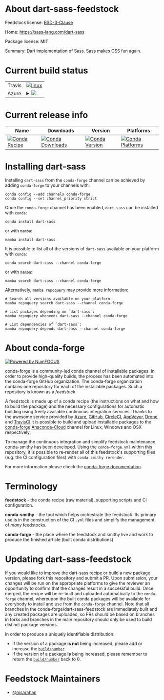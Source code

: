 About dart-sass-feedstock
=========================

Feedstock license: [BSD-3-Clause](https://github.com/conda-forge/dart-sass-feedstock/blob/main/LICENSE.txt)

Home: https://sass-lang.com/dart-sass

Package license: MIT

Summary: Dart implementation of Sass. Sass makes CSS fun again.

Current build status
====================


<table><tr>
    <td>Travis</td>
    <td>
      <a href="https://app.travis-ci.com/conda-forge/dart-sass-feedstock">
        <img alt="linux" src="https://img.shields.io/travis/com/conda-forge/dart-sass-feedstock/main.svg?label=Linux">
      </a>
    </td>
  </tr>
    
  <tr>
    <td>Azure</td>
    <td>
      <details>
        <summary>
          <a href="https://dev.azure.com/conda-forge/feedstock-builds/_build/latest?definitionId=16892&branchName=main">
            <img src="https://dev.azure.com/conda-forge/feedstock-builds/_apis/build/status/dart-sass-feedstock?branchName=main">
          </a>
        </summary>
        <table>
          <thead><tr><th>Variant</th><th>Status</th></tr></thead>
          <tbody><tr>
              <td>linux_64</td>
              <td>
                <a href="https://dev.azure.com/conda-forge/feedstock-builds/_build/latest?definitionId=16892&branchName=main">
                  <img src="https://dev.azure.com/conda-forge/feedstock-builds/_apis/build/status/dart-sass-feedstock?branchName=main&jobName=linux&configuration=linux%20linux_64_" alt="variant">
                </a>
              </td>
            </tr><tr>
              <td>linux_aarch64</td>
              <td>
                <a href="https://dev.azure.com/conda-forge/feedstock-builds/_build/latest?definitionId=16892&branchName=main">
                  <img src="https://dev.azure.com/conda-forge/feedstock-builds/_apis/build/status/dart-sass-feedstock?branchName=main&jobName=linux&configuration=linux%20linux_aarch64_" alt="variant">
                </a>
              </td>
            </tr><tr>
              <td>osx_64</td>
              <td>
                <a href="https://dev.azure.com/conda-forge/feedstock-builds/_build/latest?definitionId=16892&branchName=main">
                  <img src="https://dev.azure.com/conda-forge/feedstock-builds/_apis/build/status/dart-sass-feedstock?branchName=main&jobName=osx&configuration=osx%20osx_64_" alt="variant">
                </a>
              </td>
            </tr><tr>
              <td>osx_arm64</td>
              <td>
                <a href="https://dev.azure.com/conda-forge/feedstock-builds/_build/latest?definitionId=16892&branchName=main">
                  <img src="https://dev.azure.com/conda-forge/feedstock-builds/_apis/build/status/dart-sass-feedstock?branchName=main&jobName=osx&configuration=osx%20osx_arm64_" alt="variant">
                </a>
              </td>
            </tr><tr>
              <td>win_64</td>
              <td>
                <a href="https://dev.azure.com/conda-forge/feedstock-builds/_build/latest?definitionId=16892&branchName=main">
                  <img src="https://dev.azure.com/conda-forge/feedstock-builds/_apis/build/status/dart-sass-feedstock?branchName=main&jobName=win&configuration=win%20win_64_" alt="variant">
                </a>
              </td>
            </tr>
          </tbody>
        </table>
      </details>
    </td>
  </tr>
</table>

Current release info
====================

| Name | Downloads | Version | Platforms |
| --- | --- | --- | --- |
| [![Conda Recipe](https://img.shields.io/badge/recipe-dart--sass-green.svg)](https://anaconda.org/conda-forge/dart-sass) | [![Conda Downloads](https://img.shields.io/conda/dn/conda-forge/dart-sass.svg)](https://anaconda.org/conda-forge/dart-sass) | [![Conda Version](https://img.shields.io/conda/vn/conda-forge/dart-sass.svg)](https://anaconda.org/conda-forge/dart-sass) | [![Conda Platforms](https://img.shields.io/conda/pn/conda-forge/dart-sass.svg)](https://anaconda.org/conda-forge/dart-sass) |

Installing dart-sass
====================

Installing `dart-sass` from the `conda-forge` channel can be achieved by adding `conda-forge` to your channels with:

```
conda config --add channels conda-forge
conda config --set channel_priority strict
```

Once the `conda-forge` channel has been enabled, `dart-sass` can be installed with `conda`:

```
conda install dart-sass
```

or with `mamba`:

```
mamba install dart-sass
```

It is possible to list all of the versions of `dart-sass` available on your platform with `conda`:

```
conda search dart-sass --channel conda-forge
```

or with `mamba`:

```
mamba search dart-sass --channel conda-forge
```

Alternatively, `mamba repoquery` may provide more information:

```
# Search all versions available on your platform:
mamba repoquery search dart-sass --channel conda-forge

# List packages depending on `dart-sass`:
mamba repoquery whoneeds dart-sass --channel conda-forge

# List dependencies of `dart-sass`:
mamba repoquery depends dart-sass --channel conda-forge
```


About conda-forge
=================

[![Powered by
NumFOCUS](https://img.shields.io/badge/powered%20by-NumFOCUS-orange.svg?style=flat&colorA=E1523D&colorB=007D8A)](https://numfocus.org)

conda-forge is a community-led conda channel of installable packages.
In order to provide high-quality builds, the process has been automated into the
conda-forge GitHub organization. The conda-forge organization contains one repository
for each of the installable packages. Such a repository is known as a *feedstock*.

A feedstock is made up of a conda recipe (the instructions on what and how to build
the package) and the necessary configurations for automatic building using freely
available continuous integration services. Thanks to the awesome service provided by
[Azure](https://azure.microsoft.com/en-us/services/devops/), [GitHub](https://github.com/),
[CircleCI](https://circleci.com/), [AppVeyor](https://www.appveyor.com/),
[Drone](https://cloud.drone.io/welcome), and [TravisCI](https://travis-ci.com/)
it is possible to build and upload installable packages to the
[conda-forge](https://anaconda.org/conda-forge) [Anaconda-Cloud](https://anaconda.org/)
channel for Linux, Windows and OSX respectively.

To manage the continuous integration and simplify feedstock maintenance
[conda-smithy](https://github.com/conda-forge/conda-smithy) has been developed.
Using the ``conda-forge.yml`` within this repository, it is possible to re-render all of
this feedstock's supporting files (e.g. the CI configuration files) with ``conda smithy rerender``.

For more information please check the [conda-forge documentation](https://conda-forge.org/docs/).

Terminology
===========

**feedstock** - the conda recipe (raw material), supporting scripts and CI configuration.

**conda-smithy** - the tool which helps orchestrate the feedstock.
                   Its primary use is in the construction of the CI ``.yml`` files
                   and simplify the management of *many* feedstocks.

**conda-forge** - the place where the feedstock and smithy live and work to
                  produce the finished article (built conda distributions)


Updating dart-sass-feedstock
============================

If you would like to improve the dart-sass recipe or build a new
package version, please fork this repository and submit a PR. Upon submission,
your changes will be run on the appropriate platforms to give the reviewer an
opportunity to confirm that the changes result in a successful build. Once
merged, the recipe will be re-built and uploaded automatically to the
`conda-forge` channel, whereupon the built conda packages will be available for
everybody to install and use from the `conda-forge` channel.
Note that all branches in the conda-forge/dart-sass-feedstock are
immediately built and any created packages are uploaded, so PRs should be based
on branches in forks and branches in the main repository should only be used to
build distinct package versions.

In order to produce a uniquely identifiable distribution:
 * If the version of a package **is not** being increased, please add or increase
   the [``build/number``](https://docs.conda.io/projects/conda-build/en/latest/resources/define-metadata.html#build-number-and-string).
 * If the version of a package **is** being increased, please remember to return
   the [``build/number``](https://docs.conda.io/projects/conda-build/en/latest/resources/define-metadata.html#build-number-and-string)
   back to 0.

Feedstock Maintainers
=====================

* [@msarahan](https://github.com/msarahan/)


